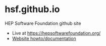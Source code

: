 # hsf.github.io
HEP Software Foundation github site

* Live at https://hepsoftwarefoundation.org/
* [Website howto/documentation](https://hepsoftwarefoundation.org/howto-website.html)
